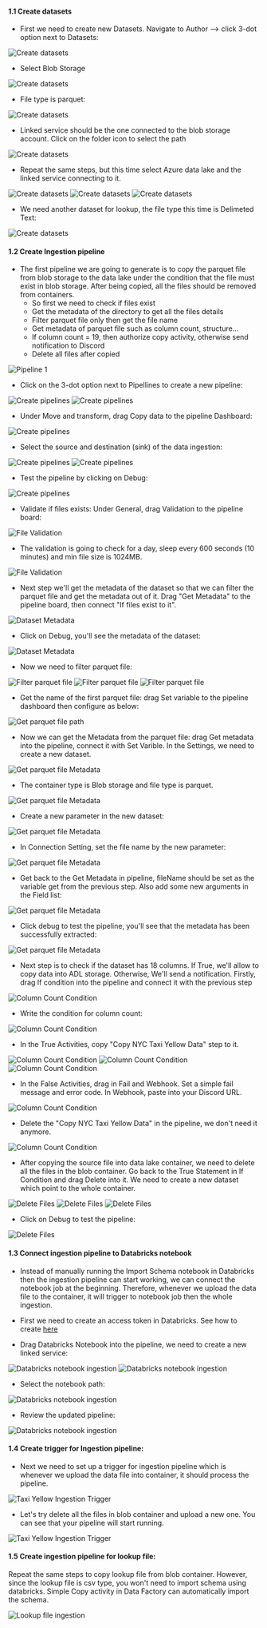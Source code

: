 #### 1.1 Create datasets
- First we need to create new Datasets. Navigate to Author --> click 3-dot option next to Datasets:

![Create datasets](../images/create_datasets/create_dataset_1.png)

- Select Blob Storage

![Create datasets](../images/create_datasets/create_dataset_2.png)

- File type is parquet:

![Create datasets](../images/create_datasets/create_dataset_3.png)

- Linked service should be the one connected to the blob storage account. Click on the folder icon to select the path

![Create datasets](../images/create_datasets/create_dataset_4.png)

- Repeat the same steps, but this time select Azure data lake and the linked service connecting to it.

![Create datasets](../images/create_datasets/create_dataset_5.png)
![Create datasets](../images/create_datasets/create_dataset_6.png)
![Create datasets](../images/create_datasets/create_dataset_7.png)

- We need another dataset for lookup, the file type this time is Delimeted Text:

![Create datasets](../images/create_datasets/create_dataset_8.png)



#### 1.2 Create Ingestion pipeline

- The first pipeline we are going to generate is to copy the parquet file from blob storage to the data lake under the condition that the file must exist in blob storage. After being copied, all the files should be removed from containers.
    - So first we need to check if files exist
    - Get the metadata of the directory to get all the files details
    - Filter parquet file only then get the file name
    - Get metadata of parquet file such as column count, structure...
    - If column count = 19, then authorize copy activity, otherwise send notification to Discord
    - Delete all files after copied

![Pipeline 1](../images/create_ingestion_pipeline/pipeline_map_1.png)


- Click on the 3-dot option next to Pipellines to create a new pipeline:

![Create pipelines](../images/create_ingestion_pipeline/create_pipeline_1.png)
![Create pipelines](../images/create_ingestion_pipeline/create_pipeline_2.png)

- Under Move and transform, drag Copy data to the pipeline Dashboard:

![Create pipelines](../images/create_ingestion_pipeline/create_pipeline_3.png)

- Select the source and destination (sink) of the data ingestion:

![Create pipelines](../images/create_ingestion_pipeline/create_pipeline_4.png)
![Create pipelines](../images/create_ingestion_pipeline/create_pipeline_5.png)

- Test the pipeline by clicking on Debug:

![Create pipelines](../images/create_ingestion_pipeline/create_pipeline_6.png)

- Validate if files exists: Under General, drag Validation to the pipeline board:

![File Validation](../images/create_ingestion_pipeline/file_validation_1.png)

- The validation is going to check for a day, sleep every 600 seconds (10 minutes) and min file size is 1024MB.

![File Validation](../images/create_ingestion_pipeline/file_validation_2.png)


- Next step we'll get the metadata of the dataset so that we can filter the parquet file and get the metadata out of it. Drag "Get Metadata" to the pipeline board, then connect "If files exist to it".

![Dataset Metadata](../images/create_ingestion_pipeline/get_dataset_metadata_1.png)

- Click on Debug, you'll see the metadata of the dataset:

![Dataset Metadata](../images/create_ingestion_pipeline/get_dataset_metadata_2.png)

- Now we need to filter parquet file:

![Filter parquet file](../images/create_ingestion_pipeline/filter_parquet_file_1.png)
![Filter parquet file](../images/create_ingestion_pipeline/filter_parquet_file_2.png)
![Filter parquet file](../images/create_ingestion_pipeline/filter_parquet_file_3.png)

- Get the name of the first parquet file: drag Set variable to the pipeline dashboard then configure as below:

![Get parquet file path](../images/create_ingestion_pipeline/get_parquet_file_path.png)

- Now we can get the Metadata from the parquet file: drag Get metadata into the pipeline, connect it with Set Varible. In the Settings, we need to create a new dataset.

![Get parquet file Metadata](../images/create_ingestion_pipeline/get_parquet_file_metadata_1.png)

- The container type is Blob storage and file type is parquet.

![Get parquet file Metadata](../images/create_ingestion_pipeline/get_parquet_file_metadata_2.png)

- Create a new parameter in the new dataset:

![Get parquet file Metadata](../images/create_ingestion_pipeline/get_parquet_file_metadata_3.png)

- In Connection Setting, set the file name by the new parameter:

![Get parquet file Metadata](../images/create_ingestion_pipeline/get_parquet_file_metadata_4.png)

- Get back to the Get Metadata in pipeline, fileName should be set as the variable get from the previous step. Also add some new arguments in the Field list:


![Get parquet file Metadata](../images/create_ingestion_pipeline/get_parquet_file_metadata_5.png)

- Click debug to test the pipeline, you'll see that the metadata has been successfully extracted:

![Get parquet file Metadata](../images/create_ingestion_pipeline/get_parquet_file_metadata_6.png)

- Next step is to check if the dataset has 18 columns. If True, we'll allow to copy data into ADL storage. Otherwise, We'll send a notification. Firstly, drag If condition into the pipeline and connect it with the previous step


![Column Count Condition](../images/create_ingestion_pipeline/column_count_condition_1.png)

- Write the condition for column count:

![Column Count Condition](../images/create_ingestion_pipeline/column_count_condition_2.png)

- In the True Activities, copy "Copy NYC Taxi Yellow Data" step to it.

![Column Count Condition](../images/create_ingestion_pipeline/column_count_condition_3.png)
![Column Count Condition](../images/create_ingestion_pipeline/column_count_condition_4.png)
![Column Count Condition](../images/create_ingestion_pipeline/column_count_condition_5.png)

- In the False Activities, drag in Fail and Webhook. Set a simple fail message and error code. In Webhook, paste into your Discord URL.

![Column Count Condition](../images/create_ingestion_pipeline/column_count_condition_6.png)

- Delete the "Copy NYC Taxi Yellow Data" in the pipeline, we don't need it anymore.

![Column Count Condition](../images/create_ingestion_pipeline/column_count_condition_7.png)

- After copying the source file into data lake container, we need to delete all the files in the blob container. Go back to the True Statement in If Condition and drag Delete into it. We need to create a new dataset which point to the whole container.

![Delete Files](../images/create_ingestion_pipeline/delete_file_after_copied_1.png)
![Delete Files](../images/create_ingestion_pipeline/delete_file_after_copied_2.png)
![Delete Files](../images/create_ingestion_pipeline/delete_file_after_copied_3.png)

- Click on Debug to test the pipeline:

![Delete Files](../images/create_ingestion_pipeline/delete_file_after_copied_4.png)



#### 1.3 Connect ingestion pipeline to Databricks notebook

- Instead of manually running the Import Schema notebook in Databricks then the ingestion pipeline can start working, we can connect the notebook job at the beginning. Therefore, whenever we upload the data file to the container, it will trigger to notebook job then the whole ingestion.

- First we need to create an access token in Databricks. See how to create [here](https://docs.databricks.com/en/dev-tools/auth/pat.html)

- Drag Databricks Notebook into the pipeline, we need to create a new linked service:

![Databricks notebook ingestion](../images/databricks_notebook_ingestion_pipeline/notebook_ingestions_1.png)
![Databricks notebook ingestion](../images/databricks_notebook_ingestion_pipeline/notebook_ingestions_2.png)

- Select the notebook path:

![Databricks notebook ingestion](../images/databricks_notebook_ingestion_pipeline/notebook_ingestions_3.png)

- Review the updated pipeline:

![Databricks notebook ingestion](../images/databricks_notebook_ingestion_pipeline/notebook_ingestions_4.png)


#### 1.4 Create trigger for Ingestion pipeline:

- Next we need to set up a trigger for ingestion pipeline which is whenever we upload the data file into container, it should process the pipeline.

![Taxi Yellow Ingestion Trigger](../images/create_trigger/taxi_yellow_ingestion_trigger_1.png)

- Let's try delete all the files in blob container and upload a new one. You can see that your pipeline will start running.

![Taxi Yellow Ingestion Trigger](../images/create_trigger/taxi_yellow_ingestion_trigger_2.png)


#### 1.5 Create ingestion pipeline for lookup file:

Repeat the same steps to copy lookup file from blob container. However, since the lookup file is csv type, you won't need to import schema using databricks. Simple Copy activity in Data Factory can automatically import the schema.

![Lookup file ingestion](../images/create_ingestion_pipeline/create_ingestion_pipeline_lookup_file.png)